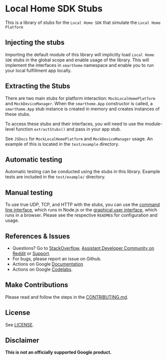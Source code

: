 # Local Home SDK Stubs

This is a library of stubs for the `Local Home SDK` that simulate the `Local Home Platform`

## Injecting the stubs

Importing the default module of this library will implicitly load `Local Home SDK` stubs in the global scope and enable usage of the library. This will implement the interfaces in `smarthome` namespace and enable you to run your local fulfillment app locally.

## Extracting the Stubs

There are two main stubs for platform interaction: `MockLocalHomePlatform` and `MockDeviceManager`.
When the `smarthome.App` constructor is called, a `smarthome.App` stub instance is created in memory and creates instances of these stubs.

To access these stubs and their interfaces, you will need to use the module-level function `extractStubs()` and pass in your app stub.

See `JSDocs` for `MockLocalHomePlatform` and `MockDeviceManager` usage. An example of this is located in the `test/example` directory.

## Automatic testing

Automatic testing can be conducted using the stubs in this library. Example tests are included in the `test/example/` directory.

## Manual testing

To use true UDP, TCP, and HTTP with the stubs, you can use the [command line interface](../cli/), which runs in Node.js or the [graphical user interface](../gui/), which runs in a browser. Please see the respective `README`s for configuration and usage.

## References & Issues

- Questions? Go to [StackOverflow](https://stackoverflow.com/questions/tagged/actions-on-google), [Assistant Developer Community on Reddit](https://www.reddit.com/r/GoogleAssistantDev/) or [Support](https://developers.google.com/assistant/support).
- For bugs, please report an issue on Github.
- Actions on Google [Documentation](https://developers.google.com/assistant)
- Actions on Google [Codelabs](https://codelabs.developers.google.com/?cat=Assistant).

## Make Contributions

Please read and follow the steps in the [CONTRIBUTING.md](CONTRIBUTING.md).

## License

See [LICENSE](LICENSE).

## Disclaimer

**This is not an officially supported Google product.**
